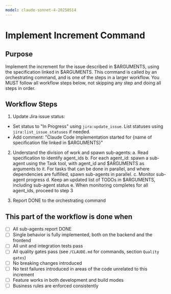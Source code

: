 ```yaml
---
model: claude-sonnet-4-20250514
---
```


# Implement Increment Command

## Purpose

Implement the increment for the issue described in $ARGUMENTS, using the specification linked in $ARGUMENTS.
This command is called by an orchestrating command, and is one of the steps in a larger workflow.
You MUST follow all workflow steps below, not skipping any step and doing all steps in order.

## Workflow Steps

1. Update Jira issue status:
- Set status to "In Progress" using `jira:update_issue`. List statuses using `jira:list_issue_statuses` if needed.
- Add comment: "Claude Code implementation started for {name of specification file linked in $ARGUMENTS}"

2. Understand the division of work and spawn sub-agents:
   a. Read specification to identify agent_ids
   b. For each agent_id: spawn a sub-agent using the Task tool, with agent_id and $ARGUMENTS as arguments to it. For tasks that can be done in parallel, and where dependencies are fulfilled, spawn sub-agents in parallel.
   c. Monitor sub-agent progress
   d. Keep an updated list of TODOs in $ARGUMENTS, including sub-agent status
   e. When monitoring completes for all agent_ids, proceed to step 3

3. Report DONE to the orchestrating command

## This part of the workflow is done when

- [ ] All sub-agents report DONE
- [ ] Single behavior is fully implemented, both on the backend and the frontend
- [ ] All unit and integration tests pass
- [ ] All quality gates pass (see `/CLAUDE.md` for commands, section `Quality gates`)
- [ ] No breaking changes introduced
- [ ] No test failures introduced in areas of the code unrelated to this increment
- [ ] Feature works in both development and build modes
- [ ] Business rules are enforced consistently
